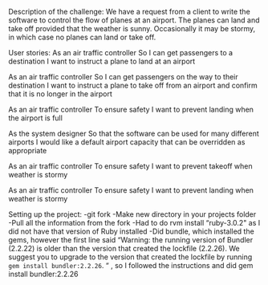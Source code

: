 Description of the challenge:
We have a request from a client to write the software to control the flow of planes at an airport. The planes can land and take off provided that the weather is sunny. Occasionally it may be stormy, in which case no planes can land or take off.

User stories:
As an air traffic controller 
So I can get passengers to a destination 
I want to instruct a plane to land at an airport

As an air traffic controller 
So I can get passengers on the way to their destination 
I want to instruct a plane to take off from an airport and confirm that it is no longer in the airport

As an air traffic controller 
To ensure safety 
I want to prevent landing when the airport is full 

As the system designer
So that the software can be used for many different airports
I would like a default airport capacity that can be overridden as appropriate

As an air traffic controller 
To ensure safety 
I want to prevent takeoff when weather is stormy 

As an air traffic controller 
To ensure safety 
I want to prevent landing when weather is stormy 

Setting up the project:
-git fork
-Make new directory in your projects folder
-Pull all the information from the fork 
-Had to do rvm install “ruby-3.0.2" as I did not have that version of Ruby installed
-Did bundle, which installed the gems, however the first line said “Warning: the running version of Bundler (2.2.22) is older than the version that created the lockfile (2.2.26). We suggest you to upgrade to the version that created the lockfile by running `gem install bundler:2.2.26`. “ , so I followed the instructions and did gem install bundler:2.2.26

